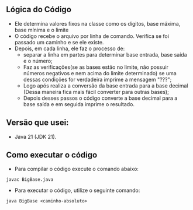 ## Lógica do Código
- Ele determina valores fixos na classe como os dígitos, base máxima, base mínima e o limite
- O código recebe o arquivo por linha de comando. Verifica se foi passado um caminho e se ele existe.
- Depois, em cada linha, ele faz o processo de:
    - separar a linha em partes para determinar base entrada, base saída e o número;
    - Faz as verificações(se as bases estão no limite, não possuir números negativos e nem acima do limite determinado) se uma dessas condições for verdadeira imprime a mensagem "???";
    - Logo após realiza a conversão da base entrada para a base decimal (Dessa maneira fica mais fácil converter para outras bases);
    - Depois desses passos o código converte a base decimal para a base saída e em seguida imprime o resultado.

## Versão que usei:
- Java 21 (JDK 21).

## Como executar o código
  - Para compilar o código execute o comando abaixo:

  ```
  javac BigBase.java
  ```
  - Para executar o código, utilize o seguinte comando:
```
java BigBase <caminho-absoluto>
```
